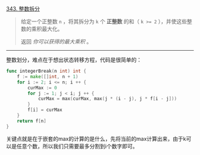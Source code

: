 [343. 整数拆分](https://leetcode.cn/problems/integer-break/)

> 给定一个正整数 `n` ，将其拆分为 `k` 个 **正整数** 的和（ `k >= 2` ），并使这些整数的乘积最大化。
>
> 返回 *你可以获得的最大乘积* 。

---

整数划分，难点在于想出状态转移方程，代码是很简单的：

```go
func integerBreak(n int) int {
    f := make([]int, n + 1)
    for i := 2; i <= n; i ++ {
        curMax := 0
        for j := 1; j < i; j ++ {
            curMax = max(curMax, max(j * (i - j), j * f[i - j]))
        }
        f[i] = curMax
    }
    return f[n]
}
```

关键点就是在于嵌套的max的计算的是什么，先将当前的max计算出来，由于k可以是任意个数，所以我们只需要最多分割到i个数字即可。